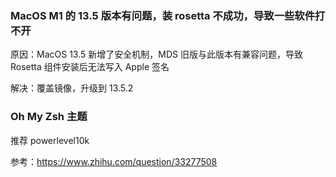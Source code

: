 ### MacOS M1 的 13.5 版本有问题，装 rosetta 不成功，导致一些软件打不开

原因：MacOS 13.5 新增了安全机制，MDS 旧版与此版本有兼容问题，导致 Rosetta 组件安装后无法写入 Apple 签名

解决：覆盖镜像，升级到 13.5.2

### Oh My Zsh 主题

推荐 powerlevel10k

参考：https://www.zhihu.com/question/33277508


